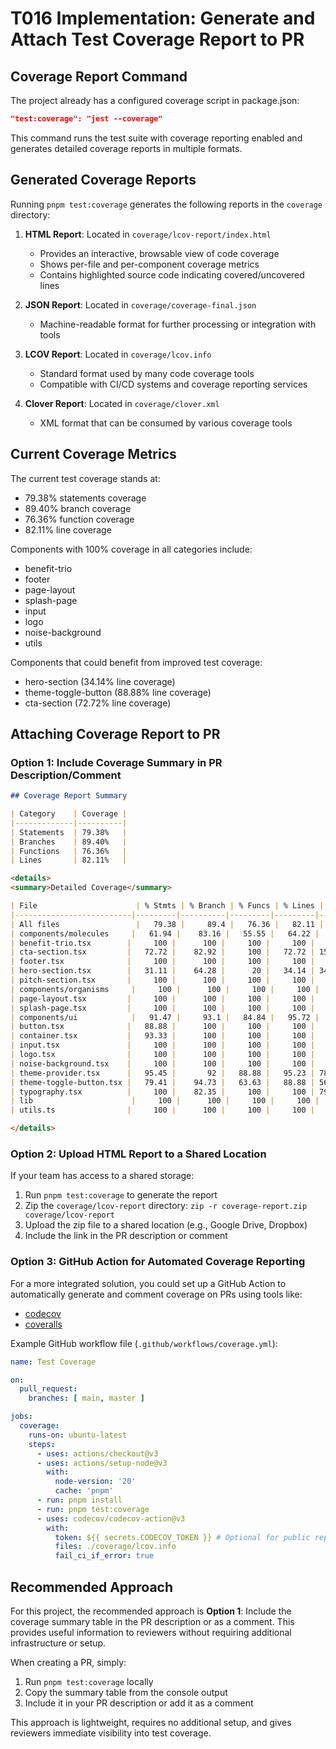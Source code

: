 # T016 Implementation: Generate and Attach Test Coverage Report to PR

## Coverage Report Command

The project already has a configured coverage script in package.json:

```json
"test:coverage": "jest --coverage"
```

This command runs the test suite with coverage reporting enabled and generates detailed coverage reports in multiple formats.

## Generated Coverage Reports

Running `pnpm test:coverage` generates the following reports in the `coverage` directory:

1. **HTML Report**: Located in `coverage/lcov-report/index.html`
   - Provides an interactive, browsable view of code coverage
   - Shows per-file and per-component coverage metrics
   - Contains highlighted source code indicating covered/uncovered lines

2. **JSON Report**: Located in `coverage/coverage-final.json`
   - Machine-readable format for further processing or integration with tools

3. **LCOV Report**: Located in `coverage/lcov.info`
   - Standard format used by many code coverage tools
   - Compatible with CI/CD systems and coverage reporting services

4. **Clover Report**: Located in `coverage/clover.xml`
   - XML format that can be consumed by various coverage tools

## Current Coverage Metrics

The current test coverage stands at:
- 79.38% statements coverage
- 89.40% branch coverage
- 76.36% function coverage
- 82.11% line coverage

Components with 100% coverage in all categories include:
- benefit-trio
- footer
- page-layout
- splash-page
- input
- logo
- noise-background
- utils

Components that could benefit from improved test coverage:
- hero-section (34.14% line coverage)
- theme-toggle-button (88.88% line coverage)
- cta-section (72.72% line coverage)

## Attaching Coverage Report to PR

### Option 1: Include Coverage Summary in PR Description/Comment

```markdown
## Coverage Report Summary

| Category    | Coverage |
|-------------|----------|
| Statements  | 79.38%   |
| Branches    | 89.40%   |
| Functions   | 76.36%   |
| Lines       | 82.11%   |

<details>
<summary>Detailed Coverage</summary>

| File                      | % Stmts | % Branch | % Funcs | % Lines | Uncovered Line #s       |
|--------------------------|---------|----------|---------|---------|-------------------------|
| All files                 |   79.38 |     89.4 |   76.36 |   82.11 |                         |
| components/molecules     |   61.94 |    83.16 |   55.55 |   64.22 |                         |
| benefit-trio.tsx        |     100 |      100 |     100 |     100 |                         |
| cta-section.tsx         |   72.72 |    82.92 |     100 |   72.72 | 152-163,175-177,187-188 |
| footer.tsx              |     100 |      100 |     100 |     100 |                         |
| hero-section.tsx        |   31.11 |    64.28 |      20 |   34.14 | 34-38,43-85             |
| pitch-section.tsx       |     100 |      100 |     100 |     100 |                         |
| components/organisms     |     100 |      100 |     100 |     100 |                         |
| page-layout.tsx         |     100 |      100 |     100 |     100 |                         |
| splash-page.tsx         |     100 |      100 |     100 |     100 |                         |
| components/ui            |   91.47 |     93.1 |   84.84 |   95.72 |                         |
| button.tsx              |   88.88 |      100 |     100 |     100 |                         |
| container.tsx           |   93.33 |      100 |     100 |     100 |                         |
| input.tsx               |     100 |      100 |     100 |     100 |                         |
| logo.tsx                |     100 |      100 |     100 |     100 |                         |
| noise-background.tsx    |     100 |      100 |     100 |     100 |                         |
| theme-provider.tsx      |   95.45 |       92 |   88.88 |   95.23 | 78,248                  |
| theme-toggle-button.tsx |   79.41 |    94.73 |   63.63 |   88.88 | 56-57,68                |
| typography.tsx          |     100 |    82.35 |     100 |     100 | 79-81                   |
| lib                      |     100 |      100 |     100 |     100 |                         |
| utils.ts                |     100 |      100 |     100 |     100 |                         |

</details>
```

### Option 2: Upload HTML Report to a Shared Location

If your team has access to a shared storage:

1. Run `pnpm test:coverage` to generate the report
2. Zip the `coverage/lcov-report` directory: `zip -r coverage-report.zip coverage/lcov-report`
3. Upload the zip file to a shared location (e.g., Google Drive, Dropbox)
4. Include the link in the PR description or comment

### Option 3: GitHub Action for Automated Coverage Reporting

For a more integrated solution, you could set up a GitHub Action to automatically generate and comment coverage on PRs using tools like:

- [codecov](https://github.com/codecov/codecov-action)
- [coveralls](https://github.com/coverallsapp/github-action)

Example GitHub workflow file (`.github/workflows/coverage.yml`):

```yaml
name: Test Coverage

on:
  pull_request:
    branches: [ main, master ]

jobs:
  coverage:
    runs-on: ubuntu-latest
    steps:
      - uses: actions/checkout@v3
      - uses: actions/setup-node@v3
        with:
          node-version: '20'
          cache: 'pnpm'
      - run: pnpm install
      - run: pnpm test:coverage
      - uses: codecov/codecov-action@v3
        with:
          token: ${{ secrets.CODECOV_TOKEN }} # Optional for public repos
          files: ./coverage/lcov.info
          fail_ci_if_error: true
```

## Recommended Approach

For this project, the recommended approach is **Option 1**: Include the coverage summary table in the PR description or as a comment. This provides useful information to reviewers without requiring additional infrastructure or setup.

When creating a PR, simply:
1. Run `pnpm test:coverage` locally
2. Copy the summary table from the console output
3. Include it in your PR description or add it as a comment

This approach is lightweight, requires no additional setup, and gives reviewers immediate visibility into test coverage.